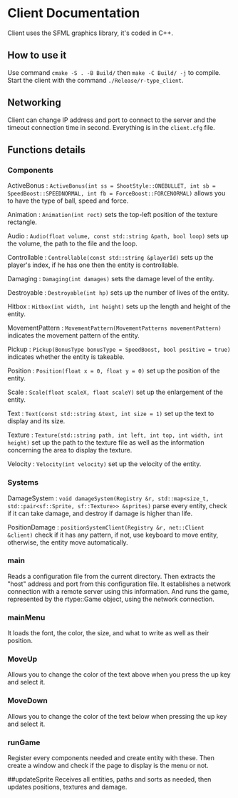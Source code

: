 # Client Documentation

Client uses the SFML graphics library, it's coded in C++.

## How to use it
Use command ```cmake -S . -B Build/``` then ```make -C Build/ -j``` to compile.
Start the client with the command ```./Release/r-type_client```.

## Networking
Client can change IP address and port to connect to the server and the timeout connection time in second. Everything is in the ```client.cfg``` file.

## Functions details

### Components
ActiveBonus : ```ActiveBonus(int ss = ShootStyle::ONEBULLET, int sb = SpeedBoost::SPEEDNORMAL, int fb = ForceBoost::FORCENORMAL)``` allows you to have the type of ball, speed and force.

Animation : ```Animation(int rect)``` sets the top-left position of the texture rectangle.

Audio : ```Audio(float volume, const std::string &path, bool loop)``` sets up the volume, the path to the file and the loop.

Controllable : ```Controllable(const std::string &playerId)``` sets up the player's index, if he has one then the entity is controllable.

Damaging : ```Damaging(int damages)``` sets the damage level of the entity.

Destroyable : ```Destroyable(int hp)``` sets up the number of lives of the entity.

Hitbox : ```Hitbox(int width, int height)``` sets up the length and height of the entity.

MovementPattern : ```MovementPattern(MovementPatterns movementPattern)``` indicates the movement pattern of the entity.

Pickup : ```Pickup(BonusType bonusType = SpeedBoost, bool positive = true)``` indicates whether the entity is takeable.

Position : ```Position(float x = 0, float y = 0)``` set up the position of the entity.

Scale : ```Scale(float scaleX, float scaleY)``` set up the enlargement of the entity.

Text : ```Text(const std::string &text, int size = 1)``` set up the text to display and its size.

Texture : ```Texture(std::string path, int left, int top, int width, int height)``` set up the path to the texture file as well as the information concerning the area to display the texture.

Velocity : ```Velocity(int velocity)``` set up the velocity of the entity.

### Systems
DamageSystem : ```void damageSystem(Registry &r, std::map<size_t, std::pair<sf::Sprite, sf::Texture>> &sprites)``` parse every entity, check if it can take damage, and destroy if damage is higher than life.

PositionDamage : ```positionSystemClient(Registry &r, net::Client &client)``` check if it has any pattern, if not, use keyboard to move entity, otherwise, the entity move automatically.


### main
Reads a configuration file from the current directory.
Then extracts the "host" address and port from this configuration file.
It establishes a network connection with a remote server using this information.
And runs the game, represented by the rtype::Game object, using the network connection.

### mainMenu
It loads the font, the color, the size, and what to write as well as their position.

### MoveUp
Allows you to change the color of the text above when you press the up key and select it.

### MoveDown
Allows you to change the color of the text below when pressing the up key and select it.

### runGame
Register every components needed and create entity with these. Then create a window and check if the page to display is the menu or not.

##updateSprite
Receives all entities, paths and sorts as needed, then updates positions, textures and damage.